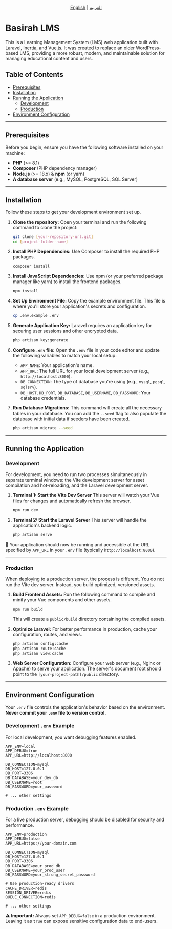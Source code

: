 <p align="center">
  <a href="./README.md">English</a> | 
  <a href="./README.ar.md">العربية</a>
</p>

# Basirah LMS

This is a Learning Management System (LMS) web application built with Laravel, Inertia, and Vue.js. It was created to replace an older WordPress-based LMS, providing a more robust, modern, and maintainable solution for managing educational content and users.

## Table of Contents

- [Prerequisites](#prerequisites)
- [Installation](#installation)
- [Running the Application](#running-the-application)
    - [Development](#development)
    - [Production](#production)
- [Environment Configuration](#environment-configuration)

---

## Prerequisites

Before you begin, ensure you have the following software installed on your machine:

- **PHP** (\>= 8.1)
- **Composer** (PHP dependency manager)
- **Node.js** (\>= 18.x) & **npm** (or yarn)
- **A database server** (e.g., MySQL, PostgreSQL, SQL Server)

---

## Installation

Follow these steps to get your development environment set up.

1.  **Clone the repository:**
    Open your terminal and run the following command to clone the project:

    ```bash
    git clone [your-repository-url.git]
    cd [project-folder-name]
    ```

2.  **Install PHP Dependencies:**
    Use Composer to install the required PHP packages.

    ```bash
    composer install
    ```

3.  **Install JavaScript Dependencies:**
    Use npm (or your preferred package manager like yarn) to install the frontend packages.

    ```bash
    npm install
    ```

4.  **Set Up Environment File:**
    Copy the example environment file. This file is where you'll store your application's secrets and configuration.

    ```bash
    cp .env.example .env
    ```

5.  **Generate Application Key:**
    Laravel requires an application key for securing user sessions and other encrypted data.

    ```bash
    php artisan key:generate
    ```

6.  **Configure `.env` file:**
    Open the `.env` file in your code editor and update the following variables to match your local setup:
    - `APP_NAME`: Your application's name.
    - `APP_URL`: The full URL for your local development server (e.g., `http://localhost:8000`).
    - `DB_CONNECTION`: The type of database you're using (e.g., `mysql`, `pgsql`, `sqlsrv`).
    - `DB_HOST`, `DB_PORT`, `DB_DATABASE`, `DB_USERNAME`, `DB_PASSWORD`: Your database credentials.

7.  **Run Database Migrations:**
    This command will create all the necessary tables in your database. You can add the `--seed` flag to also populate the database with initial data if seeders have been created.

    ```bash
    php artisan migrate --seed
    ```

---

## Running the Application

### Development

For development, you need to run two processes simultaneously in separate terminal windows: the Vite development server for asset compilation and hot-reloading, and the Laravel development server.

1.  **Terminal 1: Start the Vite Dev Server**
    This server will watch your Vue files for changes and automatically refresh the browser.

    ```bash
    npm run dev
    ```

2.  **Terminal 2: Start the Laravel Server**
    This server will handle the application's backend logic.

    ```bash
    php artisan serve
    ```

🚀 Your application should now be running and accessible at the URL specified by `APP_URL` in your `.env` file (typically `http://localhost:8000`).

---

### Production

When deploying to a production server, the process is different. You do not run the Vite dev server. Instead, you build optimized, versioned assets.

1.  **Build Frontend Assets:**
    Run the following command to compile and minify your Vue components and other assets.

    ```bash
    npm run build
    ```

    This will create a `public/build` directory containing the compiled assets.

2.  **Optimize Laravel:**
    For better performance in production, cache your configuration, routes, and views.

    ```bash
    php artisan config:cache
    php artisan route:cache
    php artisan view:cache
    ```

3.  **Web Server Configuration:**
    Configure your web server (e.g., Nginx or Apache) to serve your application. The server's document root should point to the `[your-project-path]/public` directory.

---

## Environment Configuration

Your `.env` file controls the application's behavior based on the environment. **Never commit your `.env` file to version control.**

### Development `.env` Example

For local development, you want debugging features enabled.

```env
APP_ENV=local
APP_DEBUG=true
APP_URL=http://localhost:8000

DB_CONNECTION=mysql
DB_HOST=127.0.0.1
DB_PORT=3306
DB_DATABASE=your_dev_db
DB_USERNAME=root
DB_PASSWORD=your_password

# ... other settings
```

### Production `.env` Example

For a live production server, debugging should be disabled for security and performance.

```env
APP_ENV=production
APP_DEBUG=false
APP_URL=https://your-domain.com

DB_CONNECTION=mysql
DB_HOST=127.0.0.1
DB_PORT=3306
DB_DATABASE=your_prod_db
DB_USERNAME=your_prod_user
DB_PASSWORD=your_strong_secret_password

# Use production-ready drivers
CACHE_DRIVER=redis
SESSION_DRIVER=redis
QUEUE_CONNECTION=redis

# ... other settings
```

**⚠️ Important:** Always set `APP_DEBUG=false` in a production environment. Leaving it as `true` can expose sensitive configuration data to end-users.
